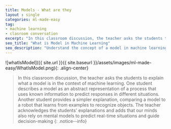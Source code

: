 ```yaml
---
title: Models - What are they
layout : single
categories: ml-made-easy
tag:
- machine learning
- clasroom conversation
excerpt: "In this classroom discussion, the teacher asks the students to explain what a model is in the context of machine learning. One student describes a model as an abstract representation of a process that uses known information to predict responses in different situations. Another student provides a simpler explanation, comparing a model to a robot that learns from examples to recognize objects. The teacher acknowledges the students' explanations and adds that our minds also rely on mental models to predict real-time situations and guide decision-making" 
seo_title: "What is Model in Machine Learning"
seo_description: "Understand the concept of a model in machine learning through a classroom discussion. A model is described as an abstract representation that uses known information to predict responses. A relatable analogy of a robot learning to recognize apples from pictures is used to explain the concept. The discussion also highlights how our minds use mental models to guide decision-making"
---
```

![whatIsModel]({{ site.url }}{{ site.baseurl }}/assets/images/ml-made-easy/WhatIsModel.png){: .align-center}

> In this classroom discussion, the teacher asks the students to explain what a model is in the context of machine learning. One student describes a model as an abstract representation of a process that uses known information to predict responses in different situations. Another student provides a simpler explanation, comparing a model to a robot that learns from examples to recognize objects. The teacher acknowledges the students' explanations and adds that our minds also rely on mental models to predict real-time situations and guide decision-making
{: .notice--info}



